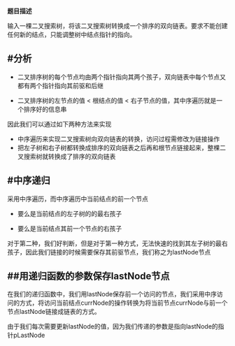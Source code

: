 

**题目描述**


输入一棵二叉搜索树，将该二叉搜索树转换成一个排序的双向链表。要求不能创建任何新的结点，只能调整树中结点指针的指向。

#分析
-------
*    二叉排序树的每个节点均由两个指针指向其两个孩子，双向链表中每个节点又都有两个指针指向其前驱和后继



*    二叉排序树的左节点的值 < 根结点的值 < 右子节点的值，其中序遍历就是一个排序好的信息串



因此我们可以通过如下两种方法来实现
*    中序遍历来实现二叉搜索树向双向链表的转换，访问过程需修改为链接操作
*    把左子树和右子树都转换成排序的双向链表之后再和根节点链接起来，整棵二叉搜索树就转换成了排序的双向链表


#中序递归
-------

采用中序遍历，而中序遍历中当前结点的前一个节点

*    要么是当前结点的左子树的的最右孩子

*    要么是当前结点其前一个节点的右孩子

对于第二种，我们好判断，但是对于第一种方式，无法快速的找到其左子树的最右孩子，因此我们链接的时候需要保存其前驱节点，我们称之为lastNode节点

##用递归函数的参数保存lastNode节点
-------

在我们的递归函数中，我们用lastNode保存前一个访问的节点，我们采用中序访问的方式，将访问当前结点currNode的操作转换为将当前节点currNode与前一个节点lastNode链接成链表的方式。

由于我们每次需要更新lastNode的值，因为我们传递的参数是指向lastNode的指针pLastNode

